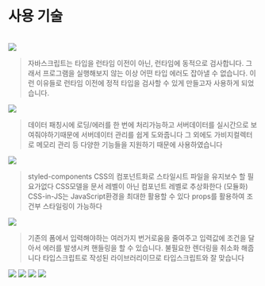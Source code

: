 
# 사용 기술
<br/>
<img src="https://img.shields.io/badge/Typescript-3178C6?style=flat-square&logo=Typescript&logoColor=white"/>
    
> 자바스크립트는 타입을 런타임 이전이 아닌, 런타임에 동적으로 검사합니다.
그래서 프로그램을 실행해보지 않는 이상 어떤 타입 에러도 잡아낼 수 없습니다.
이런 이유들로 런타임 이전에 정적 타입을 검사할 수 있게 만들고자 사용하게 되었습니다.

<img src="https://img.shields.io/badge/ReactQuery-FF4154?style=flat-square&logo=ReactQuery&logoColor=white"/>

> 데이터 패칭시에 로딩/에러를 한 번에 처리가능하고
서버데이터를 실시간으로 보여줘야하기때문에 서버데이터 관리를 쉽게 도와줍니다
그 외에도 가비지컬렉터로 메모리 관리 등 다양한 기능들을 지원하기 때문에 사용하였습니다

<img src="https://img.shields.io/badge/styledcomponents-DB7093?style=flat-square&logo=styled-components&logoColor=white"/>

>styled-components
CSS의 컴포넌트화로 스타일시트 파일을 유지보수 할 필요가없다 CSS모델을 문서 레벨이 아닌 컴포넌트 레벨로 추상화한다 (모듈화)
CSS-in-JS는 JavaScript환경을 최대한 활용할 수 있다
props를 활용하여 조건부 스타일링이 가능하다

<img src="https://img.shields.io/badge/ReactHookForm-EC5990?style=flat-square&logo=ReactHookForm&logoColor=white"/>

> 기존의 폼에서 입력해야하는 여러가지 번거로움을 줄여주고 입력값에 조건을 달아서 에러를 발생시켜 핸들링을 할 수 있습니다. 불필요한 렌더링을 취소화 해줍니다 
타입스크립트로 작성된 라이브러리이므로 타입스크립트와 잘 맞습니다

<img src="https://img.shields.io/badge/Axios-5A29E4?style=flat-square&logo=Axios&logoColor=white"/>
    
<img src="https://img.shields.io/badge/React-61DAFB?style=flat-square&logo=React&logoColor=white"/>
<img src="https://img.shields.io/badge/Axios-5A29E4?style=flat-square&logo=Axios&logoColor=white"/>
<img src="https://img.shields.io/badge/Recoil-black?style=flat-square&logo=Recoil&logoColor=white"/>
